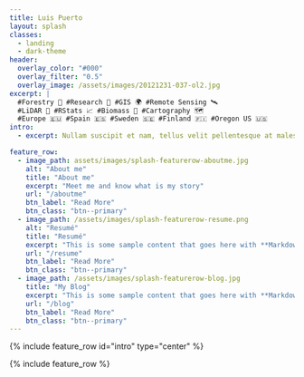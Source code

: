 ```yaml
---
title: Luis Puerto
layout: splash
classes:
  - landing
  - dark-theme 
header:
  overlay_color: "#000"
  overlay_filter: "0.5"
  overlay_image: /assets/images/20121231-037-ol2.jpg
excerpt: | 
  #Forestry 🌲 #Research 🔬 #GIS 🌍 #Remote Sensing 🛰       
  #LiDAR 🔦 #RStats 📈 #Biomass 🌱 #Cartography 🗺       
  #Europe 🇪🇺 #Spain 🇪🇸 #Sweden 🇸🇪 #Finland 🇫🇮 #Oregon US 🇺🇸
intro:
  - excerpt: Nullam suscipit et nam, tellus velit pellentesque at malesuada, enim eaque. Quis nulla, netus tempor in diam gravida tincidunt, *proin faucibus* voluptate felis id sollicitudin. Centered with `type="center"`

feature_row:
  - image_path: assets/images/splash-featurerow-aboutme.jpg
    alt: "About me"
    title: "About me"
    excerpt: "Meet me and know what is my story"
    url: "/aboutme"
    btn_label: "Read More"
    btn_class: "btn--primary"
  - image_path: /assets/images/splash-featurerow-resume.png
    alt: "Resumé"
    title: "Resumé"
    excerpt: "This is some sample content that goes here with **Markdown** formatting."
    url: "/resume"
    btn_label: "Read More"
    btn_class: "btn--primary"
  - image_path: /assets/images/splash-featurerow-blog.jpg
    title: "My Blog"
    excerpt: "This is some sample content that goes here with **Markdown** formatting."
    url: "/blog"
    btn_label: "Read More"
    btn_class: "btn--primary"
---
```

{% include feature_row id="intro" type="center" %}

{% include feature_row %}
